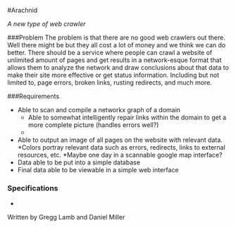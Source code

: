 #Arachnid

_A new type of web crawler_

###Problem
The problem is that there are no good web crawlers out there. Well there might be but they all cost a lot of money and we think we can do better.
There should be a service where people can crawl a website of unlimited amount of pages and get results in a network-esque format that 
allows them to analyze the network and draw conclusions about that data to make their site more effective or get status information.
Including but not limited to, page errors, broken links, rusting redirects, and much more. 

###Requirements

*	Able to scan and compile a networkx graph of a domain
	-	Able to somewhat intelligently repair links within the domain to get a more complete picture (handles errors well?)
	-	
*	Able to output an image of all pages on the website with relevant data.
	*Colors portray relevant data such as errors, redirects, links to external resources, etc.
	*Maybe one day in a scannable google map interface?
*	Data able to be put into a simple database
*	Final data able to be viewable in a simple web interface
	

### Specifications

*	
Written by Gregg Lamb and Daniel Miller
